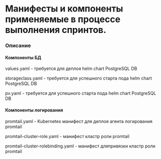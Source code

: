 # Манифесты и компоненты применяемые в процессе выполнения спринтов.
### Описание
#### Компоненты БД
values.yaml - требуется для деплоя helm chart PostgreSQL DB  

storageclass.yaml - требуется для успешного старта пода helm chart PostgreSQL DB  

pv.yaml - требуется для успешного старта пода helm chart PostgreSQL DB

#### Компоненты логирования
promtail.yaml - Kubernetes манифест для деплоя агента логирования promtail  

promtail-cluster-role.yaml - манифест кластр роли promtail  

promtail-cluster-rolebinding.yaml - манифест дляпривязки кластр роли promtail  

